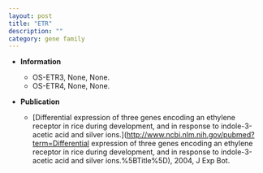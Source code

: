 ```yaml
---
layout: post
title: "ETR"
description: ""
category: gene family
---
```


* **Information**  
    + OS-ETR3, None, None.
    + OS-ETR4, None, None.

* **Publication**  
    + [Differential expression of three genes encoding an ethylene receptor in rice during development, and in response to indole-3-acetic acid and silver ions.](http://www.ncbi.nlm.nih.gov/pubmed?term=Differential expression of three genes encoding an ethylene receptor in rice during development, and in response to indole-3-acetic acid and silver ions.%5BTitle%5D), 2004, J Exp Bot.


